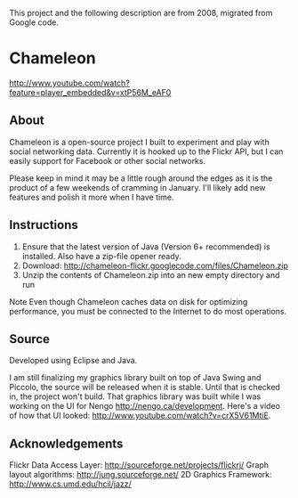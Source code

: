 This project and the following description are from 2008, migrated from Google code.

# Chameleon
http://www.youtube.com/watch?feature=player_embedded&v=xtP56M_eAF0

## About
Chameleon is a open-source project I built to experiment and play with social networking data. Currently it is hooked up to the Flickr API, but I can easily support for Facebook or other social networks.

Please keep in mind it may be a little rough around the edges as it is the product of a few weekends of cramming in January. I'll likely add new features and polish it more when I have time.

## Instructions
1. Ensure that the latest version of Java (Version 6+ recommended) is installed. Also have a zip-file opener ready.
2. Download: http://chameleon-flickr.googlecode.com/files/Chameleon.zip
3. Unzip the contents of Chameleon.zip into an new empty directory and run

Note
Even though  Chameleon caches data on disk for optimizing performance, you must be connected to the Internet to do most operations.

## Source
Developed using Eclipse and Java.

I am still finalizing my graphics library built on top of Java Swing and Piccolo, the source will be released when it is stable. Until that is checked in, the project won't build.
That graphics library was built while I was working on the UI for Nengo http://nengo.ca/development. Here's a video of how that UI looked: http://www.youtube.com/watch?v=crX5V61MtiE.

## Acknowledgements
Flickr Data Access Layer: http://sourceforge.net/projects/flickrj/
Graph layout algorithms: http://jung.sourceforge.net/
2D Graphics Framework: http://www.cs.umd.edu/hcil/jazz/